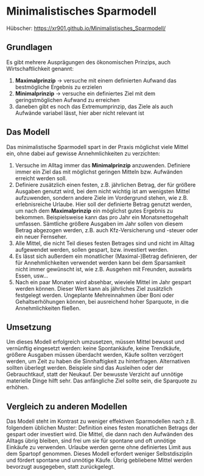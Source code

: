 # Minimalistisches Sparmodell

Hübscher: https://xr901.github.io/Minimalistisches_Sparmodell/

## Grundlagen

Es gibt mehrere Ausprägungen des ökonomischen Prinzips, auch Wirtschaftlichkeit genannt:

1.  **Maximalprinzip** → versuche mit einem definierten Aufwand das bestmögliche Ergebnis zu erzielen
2.  **Minimalprinzip** → versuche ein definiertes Ziel mit dem geringstmöglichen Aufwand zu erreichen
3.  daneben gibt es noch das Extremumprinzip, das Ziele als auch Aufwände variabel lässt, hier aber nicht relevant ist

## Das Modell

Das minimalistische Sparmodell spart in der Praxis möglichst viele Mittel ein, ohne dabei auf gewisse Annehmlichkeiten zu verzichten:

1.  Versuche im Alltag immer das **Minimalprinzip** anzuwenden. Definiere immer ein Ziel das mit möglichst geringen Mitteln bzw. Aufwänden erreicht werden soll.
2.  Definiere zusätzlich einen festen, z.B. jährlichen Betrag, der für größere Ausgaben genutzt wird, bei dem nicht wichtig ist am wenigsten Mittel aufzuwenden, sondern andere Ziele im Vordergrund stehen, wie z.B. erlebnisreiche Urlaube. Hier soll der definierte Betrag genutzt werden, um nach dem **Maximalprinzip** ein möglichst gutes Ergebnis zu bekommen. Beispielsweise kann das pro Jahr ein Monatsnettogehalt umfassen. Sämtliche größere Ausgaben im Jahr sollen von diesem Betrag abgezogen werden, z.B. auch Kfz-Versicherung und -steuer oder ein neuer Fernseher.
3.  Alle Mittel, die nicht Teil dieses festen Betrages sind und nicht im Alltag aufgewendet werden, sollen gespart, bzw. investiert werden.
4.  Es lässt sich außerdem ein monatlicher (Maximal-)Betrag definieren, der für Annehmlichkeiten verwendet werden kann bei dem Sparsamkeit nicht immer gewünscht ist, wie z.B. Ausgehen mit Freunden, auswärts Essen, usw...
5.  Nach ein paar Monaten wird absehbar, wieviele Mittel im Jahr gespart werden können. Dieser Wert kann als jährliches Ziel zusätzlich festgelegt werden. Ungeplante Mehreinnahmen über Boni oder Gehaltserhöhungen können, bei ausreichend hoher Sparquote, in die Annehmlichkeiten fließen.

## Umsetzung

Um dieses Modell erfolgreich umzusetzen, müssen Mittel bewusst und vernünftig eingesetzt werden: keine Spontankäufe, keine Trendkäufe, größere Ausgaben müssen überdacht werden, Käufe sollten verzögert werden, um Zeit zu haben die Sinnhaftigkeit zu hinterfragen. Alternativen sollten überlegt werden. Beispiele sind das Ausleihen oder der Gebrauchtkauf, statt der Neukauf. Der bewusste Verzicht auf unnötige materielle Dinge hilft sehr. Das anfängliche Ziel sollte sein, die Sparquote zu erhöhen.

## Vergleich zu anderen Modellen

Das Modell steht im Kontrast zu weniger effektiven Sparmodellen nach z.B. folgendem üblichen Muster: Definition eines festen monatlichen Betrags der gespart oder investiert wird. Die Mittel, die dann nach den Aufwänden des Alltags übrig bleiben, sind frei um sie für spontane und oft unnötige Einkäufe zu verwenden. Urlaube werden gerne ohne definiertes Limit aus dem Spartopf genommen. Dieses Modell erfordert weniger Selbstdisziplin und fördert spontane und unnötige Käufe. Übrig gebliebene Mittel werden bevorzugt ausgegeben, statt zurückgelegt.
